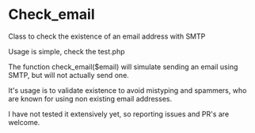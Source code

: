 Check_email
===========

Class to check the existence of an email address with SMTP

Usage is simple, check the test.php

The function check_email($email) will simulate sending an email using SMTP, but will not actually send one.

It's usage is to validate existence to avoid mistyping and spammers, who are known for using non existing email addresses.

I have not tested it extensively yet, so reporting issues and PR's are welcome.
